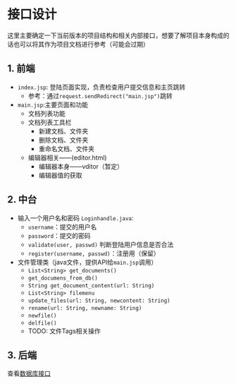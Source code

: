 # 接口设计

这里主要确定一下当前版本的项目结构和相关内部接口，想要了解项目本身构成的话也可以将其作为项目文档进行参考（可能会过期）

## 1. 前端

- `index.jsp`: 登陆页面实现，负责检查用户提交信息和主页跳转
  - 参考：通过`request.sendRedirect("main.jsp")`跳转
- `main.jsp`:主要页面和功能
  - 文档列表功能
  - 文档列表工具栏
    - 新建文档、文件夹
    - 删除文档、文件夹
    - 重命名文档、文件夹
  - 编辑器相关——(editor.html)
    - 编辑器本身——vditor（暂定）
    - 编辑器值的获取

## 2. 中台

+ 输入一个用户名和密码 `Loginhandle.java`:
  - `username`：提交的用户名 
  - `password`：提交的密码
  - `validate(user, passwd)` 判断登陆用户信息是否合法
  - `register(username, passwd)`：注册用（保留）
+ 文件管理类（java文件，提供API给`main.jsp`调用）
  + `List<String> get_documents()`
  + `get_documens_from_db()`
  + `String get_document_content(url: String)`
  + `List<String> filemenu`
  + `update_files(url: String, newcontent: String)`
  + `rename(url: String, newname: String)`
  + `newfile()`
  + `delfile()`
  + TODO: 文件Tags相关操作

## 3. 后端

查看[数据库接口](./数据库接口.md)
